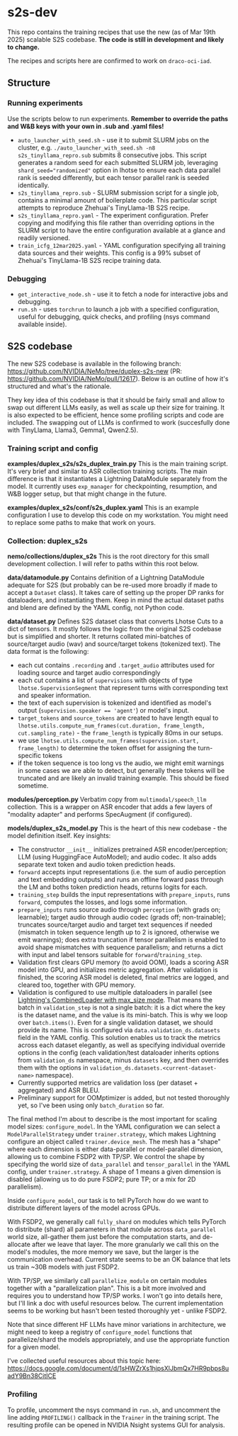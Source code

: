 # s2s-dev

This repo contains the training recipes that use the new (as of Mar 19th 2025) scalable S2S codebase. **The code is still in development and likely to change.**

The recipes and scripts here are confirmed to work on `draco-oci-iad`.

## Structure

### Running experiments

Use the scripts below to run experiments. **Remember to override the paths and W&B keys with your own in .sub and .yaml files!**

* `auto_launcher_with_seed.sh` - use it to submit SLURM jobs on the cluster, e.g. `./auto_launcher_with_seed.sh -n8 s2s_tinyllama_repro.sub` submits 8 consecutive jobs. This script generates a random seed for each submitted SLURM job, leveraging `shard_seed="randomized"` option in lhotse to ensure each data parallel rank is seeded differently, but each tensor parallel rank is seeded identically.
* `s2s_tinyllama_repro.sub` - SLURM submission script for a single job, contains a minimal amount of boilerplate code. This particular script attempts to reproduce Zhehuai's TinyLlama-1B S2S recipe.
* `s2s_tinyllama_repro.yaml` - The experiment configuration. Prefer copying and modifying this file rather than overriding options in the SLURM script to have the entire configuration available at a glance and readily versioned.
* `train_icfg_12mar2025.yaml` - YAML configuration specifying all training data sources and their weights. This config is a 99% subset of Zhehuai's TinyLlama-1B S2S recipe training data.

### Debugging

* `get_interactive_node.sh` - use it to fetch a node for interactive jobs and debugging.
* `run.sh` - uses `torchrun` to launch a job with a specified configuration, useful for debugging, quick checks, and profiling (nsys command available inside).

## S2S codebase

The new S2S codebase is available in the following branch: https://github.com/NVIDIA/NeMo/tree/duplex-s2s-new (PR: https://github.com/NVIDIA/NeMo/pull/12617).
Below is an outline of how it's structured and what's the rationale.

They key idea of this codebase is that it should be fairly small and allow to swap out different LLMs easily, as well as scale up their size for training.
It is also expected to be efficient, hence some profiling scripts and code are included. The swapping out of LLMs is confirmed to work (succesfully done with TinyLlama, Llama3, Gemma1, Qwen2.5).

### Training script and config

**examples/duplex_s2s/s2s_duplex_train.py** 
This is the main training script. It's very brief and similar to ASR collection training scripts. The main difference is that it instantiates a Lightning DataModule separately from the model. It currently uses `exp_manager` for checkpointing, resumption, and W&B logger setup, but that might change in the future.

**examples/duplex_s2s/conf/s2s_duplex.yaml**
This is an example configuration I use to develop this code on my workstation. You might need to replace some paths to make that work on yours.

### Collection: duplex_s2s 

**nemo/collections/duplex_s2s** 
This is the root directory for this small development collection. I will refer to paths within this root below.

**data/datamodule.py**
Contains definition of a Lightning DataModule adequate for S2S (but probably can be re-used more broadly if made to accept a `Dataset` class).
It takes care of setting up the proper DP ranks for dataloaders, and instantiating them.
Keep in mind the actual dataset paths and blend are defined by the YAML config, not Python code.

**data/dataset.py**
Defines S2S dataset class that converts Lhotse Cuts to a dict of tensors. It mostly follows the logic from the original S2S codebase but is simplified and shorter. 
It returns collated mini-batches of source/target audio (wav) and source/target tokens (tokenized text). 
The data format is the following: 
* each cut contains `.recording` and `.target_audio` attributes used for loading source and target audio correspondingly
* each cut contains a list of `supervisions` with objects of type `lhotse.SupervisionSegment` that represent turns with corresponding text and speaker information.
* the text of each supervision is tokenized and identified as model's output (`supervision.speaker == 'agent'`) or model's input.
* `target_tokens` and `source_tokens` are created to have length equal to `lhotse.utils.compute_num_frames(cut.duration, frame_length, cut.sampling_rate)` - the `frame_length` is typically 80ms in our setups.
* we use `lhotse.utils.compute_num_frames(supervision.start, frame_length)` to determine the token offset for assigning the turn-specific tokens
* if the token sequence is too long vs the audio, we might emit warnings in some cases we are able to detect, but generally these tokens will be truncated and are likely an invalid training example. This should be fixed sometime.

**modules/perception.py**
Verbatim copy from `multimodal/speech_llm` collection. This is a wrapper on ASR encoder that adds a few layers of "modality adapter" and performs SpecAugment (if configured). 

**models/duplex_s2s_model.py**
This is the heart of this new codebase - the model definition itself. Key insights:
* The constructor `__init__` initializes pretrained ASR encoder/perception; LLM (using HuggingFace AutoModel); and audio codec. It also adds separate text token and audio token prediction heads.
* `forward` accepts input representations (i.e. the sum of audio perception and text embedding outputs) and runs an offline forward pass through the LM and boths token prediction heads, returns logits for each.
* `training_step` builds the input representations with `prepare_inputs`, runs `forward`, computes the losses, and logs some information.
* `prepare_inputs` runs source audio through `perception` (with grads on; learnable); target audio through audio codec (grads off; non-trainable); truncates source/target audio and target text sequences if needed (mismatch in token sequence length up to 2 is ignored, otherwise we emit warnings); does extra truncation if tensor parallelism is enabled to avoid shape mismatches with sequence parallelism; and returns a dict with input and label tensors suitable for `forward`/`training_step`.
* Validation first clears GPU memory (to avoid OOM), loads a scoring ASR model into GPU, and initializes metric aggregation. After validation is finished, the scoring ASR model is deleted, final metrics are logged, and cleared too, together with GPU memory.
* Validation is configured to use multiple dataloaders in parallel (see [Lightning's CombinedLoader with max_size mode](https://lightning.ai/docs/pytorch/stable/api/lightning.pytorch.utilities.combined_loader.html#lightning.pytorch.utilities.combined_loader.CombinedLoader). That means the batch in `validation_step` is not a single batch: it is a dict where the key is the dataset name, and the value is its mini-batch. This is why we loop over `batch.items()`. Even for a single validation dataset, we should provide its name. This is configured via `data.validation_ds.datasets` field in the YAML config. This solution enables us to track the metrics across each dataset elegantly, as well as specifying individual override options in the config (each validation/test dataloader inherits options from `validation_ds` namespace, minus `datasets` key, and then overrides them with the options in `validation_ds.datasets.<current-dataset-name>` namespace).
* Currently supported metrics are validation loss (per dataset + aggregated) and ASR BLEU.
* Preliminary support for OOMptimizer is added, but not tested thoroughly yet, so I've been using only `batch_duration` so far.

The final method I'm about to describe is the most important for scaling model sizes: `configure_model`.
In the YAML configuration we can select a `ModelParallelStrategy` under `trainer.strategy`, which makes Lightning configure an object called `trainer.device_mesh`.
The mesh has a "shape" where each dimension is either data-parallel or model-parallel dimension, allowing us to combine FSDP2 with TP/SP.
We control the shape by specifying the world size of `data_parallel` and `tensor_parallel` in the YAML config, under `trainer.strategy`.
A shape of 1 means a given dimension is disabled (allowing us to do pure FSDP2; pure TP; or a mix for 2D parallelism).

Inside `configure_model`, our task is to tell PyTorch how do we want to distribute different layers of the model across GPUs.

With FSDP2, we generally call `fully_shard` on modules which tells PyTorch to distribute (shard) all parameters in that module across `data_parallel` world size,
all-gather them just before the computation starts, and de-allocate after we leave that layer. The more granularly we call this on the model's modules, the more memory we save, but the larger is the communication overhead. Current state seems to be an OK balance that lets us train ~30B models with just FSDP2.

With TP/SP, we similarly call `parallelize_module` on certain modules together with a "parallelization plan". This is a bit more involved and requires you to understand how TP/SP works. I won't go into details here, but I'll link a doc with useful resources below. The current implementation seems to be working but hasn't been tested thoroughly yet - unlike FSDP2.

Note that since different HF LLMs have minor variations in architecture, we might need to keep a registry of `configure_model` functions that parallelize/shard the models appropriately, and use the appropriate function for a given model.

I've collected useful resources about this topic here: https://docs.google.com/document/d/1sHWZrXs1hjpsXlJbmQx7HR9pbps8uadY9Bn38CitICE

### Profiling

To profile, uncomment the nsys command in `run.sh`, and uncomment the line adding `PROFILING()` callback in the `Trainer` in the training script. 
The resulting profile can be opened in NVIDIA Nsight systems GUI for analysis.
